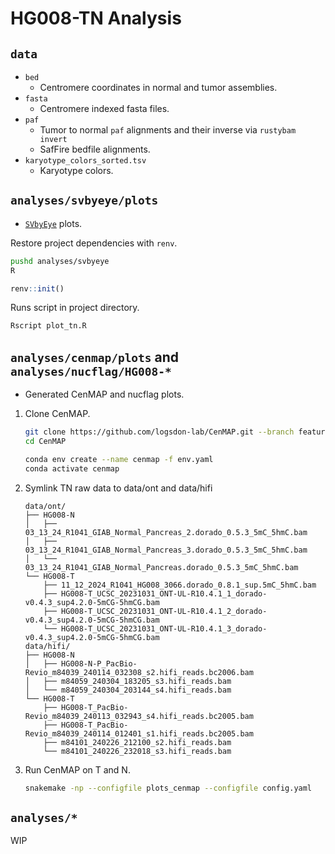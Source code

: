 # HG008-TN Analysis

## `data`
* `bed`
    * Centromere coordinates in normal and tumor assemblies.
* `fasta`
    * Centromere indexed fasta files.
* `paf`
    * Tumor to normal `paf` alignments and their inverse via `rustybam invert`
    * SafFire bedfile alignments.
* `karyotype_colors_sorted.tsv`
    * Karyotype colors.

## `analyses/svbyeye/plots`
* [`SVbyEye`](https://github.com/daewoooo/SVbyEye) plots.

Restore project dependencies with `renv`.
```bash
pushd analyses/svbyeye
R
```

```R
renv::init()
```

Runs script in project directory.
```bash
Rscript plot_tn.R
```

## `analyses/cenmap/plots` and `analyses/nucflag/HG008-*`
* Generated CenMAP and nucflag plots.

1. Clone CenMAP.
    ```bash
    git clone https://github.com/logsdon-lab/CenMAP.git --branch feature/non-normal-cens
    cd CenMAP

    conda env create --name cenmap -f env.yaml
    conda activate cenmap
    ```

2. Symlink TN raw data to data/ont and data/hifi
    ```
    data/ont/
    ├── HG008-N
    │   ├── 03_13_24_R1041_GIAB_Normal_Pancreas_2.dorado_0.5.3_5mC_5hmC.bam
    │   ├── 03_13_24_R1041_GIAB_Normal_Pancreas_3.dorado_0.5.3_5mC_5hmC.bam
    │   └── 03_13_24_R1041_GIAB_Normal_Pancreas.dorado_0.5.3_5mC_5hmC.bam
    └── HG008-T
        ├── 11_12_2024_R1041_HG008_3066.dorado_0.8.1_sup.5mC_5hmC.bam
        ├── HG008-T_UCSC_20231031_ONT-UL-R10.4.1_1_dorado-v0.4.3_sup4.2.0-5mCG-5hmCG.bam
        ├── HG008-T_UCSC_20231031_ONT-UL-R10.4.1_2_dorado-v0.4.3_sup4.2.0-5mCG-5hmCG.bam
        └── HG008-T_UCSC_20231031_ONT-UL-R10.4.1_3_dorado-v0.4.3_sup4.2.0-5mCG-5hmCG.bam
    data/hifi/
    ├── HG008-N
    │   ├── HG008-N-P_PacBio-Revio_m84039_240114_032308_s2.hifi_reads.bc2006.bam
    │   ├── m84059_240304_183205_s3.hifi_reads.bam
    │   └── m84059_240304_203144_s4.hifi_reads.bam
    └── HG008-T
        ├── HG008-T_PacBio-Revio_m84039_240113_032943_s4.hifi_reads.bc2005.bam
        ├── HG008-T_PacBio-Revio_m84039_240114_012401_s1.hifi_reads.bc2005.bam
        ├── m84101_240226_212100_s2.hifi_reads.bam
        └── m84101_240226_232018_s3.hifi_reads.bam
    ```

3. Run CenMAP on T and N.
    ```bash
    snakemake -np --configfile plots_cenmap --configfile config.yaml
    ```

## `analyses/*`
WIP
